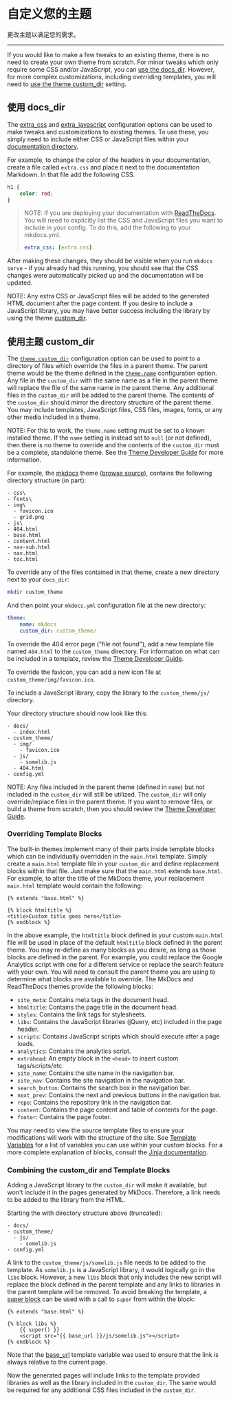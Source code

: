 # 自定义您的主题

更改主题以满足您的需求。

---

If you would like to make a few tweaks to an existing theme, there is no need
to create your own theme from scratch. For minor tweaks which only require
some CSS and/or JavaScript, you can [use the docs_dir](#using-the-docs_dir).
However, for more complex customizations, including overriding templates, you
will need to [use the theme custom_dir](#using-the-theme-custom_dir) setting.

## 使用 docs_dir

The [extra_css] and [extra_javascript] configuration options can be used to
make tweaks and customizations to existing themes. To use these, you simply
need to include either CSS or JavaScript files within your [documentation
directory].

For example, to change the color of the headers in your documentation, create
a file called `extra.css` and place it next to the documentation Markdown. In
that file add the following CSS.

```css
h1 {
    color: red;
}
```

> NOTE:
> If you are deploying your documentation with [ReadTheDocs]. You will need
> to explicitly list the CSS and JavaScript files you want to include in
> your config. To do this, add the following to your mkdocs.yml.
>
> ```yaml
> extra_css: [extra.css]
> ```

After making these changes, they should be visible when you run
`mkdocs serve` - if you already had this running, you should see that the CSS
changes were automatically picked up and the documentation will be updated.

NOTE:
Any extra CSS or JavaScript files will be added to the generated HTML
document after the page content. If you desire to include a JavaScript
library, you may have better success including the library by using the
theme [custom_dir].

## 使用主题 custom_dir

The [`theme.custom_dir`][custom_dir] configuration option can be used to point
to a directory of files which override the files in a parent theme. The parent
theme would be the theme defined in the [`theme.name`][name] configuration
option. Any file in the `custom_dir` with the same name as a file in the
parent theme will replace the file of the same name in the parent theme. Any
additional files in the `custom_dir` will be added to the parent theme. The
contents of the `custom_dir` should mirror the directory structure of the
parent theme. You may include templates, JavaScript files, CSS files, images,
fonts, or any other media included in a theme.

NOTE:
For this to work, the `theme.name` setting must be set to a known
installed theme. If the `name` setting is instead set to `null` (or not
defined), then there is no theme to override and the contents of the
`custom_dir` must be a complete, standalone theme. See the [Theme
Developer Guide][custom theme] for more information.

For example, the [mkdocs] theme ([browse source]), contains the following
directory structure (in part):

```nohighlight
- css\
- fonts\
- img\
  - favicon.ico
  - grid.png
- js\
- 404.html
- base.html
- content.html
- nav-sub.html
- nav.html
- toc.html
```

To override any of the files contained in that theme, create a new directory
next to your `docs_dir`:

```bash
mkdir custom_theme
```

And then point your `mkdocs.yml` configuration file at the new directory:

```yaml
theme:
    name: mkdocs
    custom_dir: custom_theme/
```

To override the 404 error page ("file not found"), add a new template file named
`404.html` to the `custom_theme` directory. For information on what can be
included in a template, review the [Theme Developer Guide][custom theme].

To override the favicon, you can add a new icon file at
`custom_theme/img/favicon.ico`.

To include a JavaScript library, copy the library to the `custom_theme/js/`
directory.

Your directory structure should now look like this:

```nohighlight
- docs/
  - index.html
- custom_theme/
  - img/
    - favicon.ico
  - js/
    - somelib.js
  - 404.html
- config.yml
```

NOTE:
Any files included in the parent theme (defined in `name`) but not
included in the `custom_dir` will still be utilized. The `custom_dir` will
only override/replace files in the parent theme. If you want to remove
files, or build a theme from scratch, then you should review the [Theme
Developer Guide][custom theme].

### Overriding Template Blocks

The built-in themes implement many of their parts inside template blocks which
can be individually overridden in the `main.html` template. Simply create a
`main.html` template file in your `custom_dir` and define replacement blocks
within that file. Just make sure that the `main.html` extends `base.html`. For
example, to alter the title of the MkDocs theme, your replacement `main.html`
template would contain the following:

```django
{% extends "base.html" %}

{% block htmltitle %}
<title>Custom title goes here</title>
{% endblock %}
```

In the above example, the `htmltitle` block defined in your custom `main.html` file
will be used in place of the default `htmltitle` block defined in the parent theme.
You may re-define as many blocks as you desire, as long as those blocks are
defined in the parent. For example, you could replace the Google Analytics
script with one for a different service or replace the search feature with your
own. You will need to consult the parent theme you are using to determine what
blocks are available to override. The MkDocs and ReadTheDocs themes provide the
following blocks:

-   `site_meta`: Contains meta tags in the document head.
-   `htmltitle`: Contains the page title in the document head.
-   `styles`: Contains the link tags for stylesheets.
-   `libs`: Contains the JavaScript libraries (jQuery, etc) included in the page header.
-   `scripts`: Contains JavaScript scripts which should execute after a page loads.
-   `analytics`: Contains the analytics script.
-   `extrahead`: An empty block in the `<head>` to insert custom tags/scripts/etc.
-   `site_name`: Contains the site name in the navigation bar.
-   `site_nav`: Contains the site navigation in the navigation bar.
-   `search_button`: Contains the search box in the navigation bar.
-   `next_prev`: Contains the next and previous buttons in the navigation bar.
-   `repo`: Contains the repository link in the navigation bar.
-   `content`: Contains the page content and table of contents for the page.
-   `footer`: Contains the page footer.

You may need to view the source template files to ensure your modifications will
work with the structure of the site. See [Template Variables] for a list of
variables you can use within your custom blocks. For a more complete
explanation of blocks, consult the [Jinja documentation].

### Combining the custom_dir and Template Blocks

Adding a JavaScript library to the `custom_dir` will make it available, but
won't include it in the pages generated by MkDocs. Therefore, a link needs to
be added to the library from the HTML.

Starting the with directory structure above (truncated):

```nohighlight
- docs/
- custom_theme/
  - js/
    - somelib.js
- config.yml
```

A link to the `custom_theme/js/somelib.js` file needs to be added to the
template. As `somelib.js` is a JavaScript library, it would logically go in the
`libs` block. However, a new `libs` block that only includes the new script will
replace the block defined in the parent template and any links to libraries in
the parent template will be removed. To avoid breaking the template, a
[super block] can be used with a call to `super` from within the block:

```django
{% extends "base.html" %}

{% block libs %}
    {{ super() }}
    <script src="{{ base_url }}/js/somelib.js"></script>
{% endblock %}
```

Note that the [base_url] template variable was used to ensure that the link is
always relative to the current page.

Now the generated pages will include links to the template provided libraries as
well as the library included in the `custom_dir`. The same would be required for
any additional CSS files included in the `custom_dir`.

[custom theme]: ../dev-guide/themes.md
[extra_css]: ./configuration.md#extra_css
[extra_javascript]: ./configuration.md#extra_javascript
[documentation directory]: ./configuration.md#docs_dir
[readthedocs]: ./deploying-your-docs.md#readthedocs
[custom_dir]: ./configuration.md#custom_dir
[name]: ./configuration.md#name
[mkdocs]: ./choosing-your-theme.md#mkdocs
[browse source]: https://github.com/mkdocs/mkdocs/tree/master/mkdocs/themes/mkdocs
[template variables]: ../dev-guide/themes.md#template-variables
[jinja documentation]: http://jinja.pocoo.org/docs/dev/templates/#template-inheritance
[super block]: http://jinja.pocoo.org/docs/dev/templates/#super-blocks
[base_url]: ../dev-guide/themes.md#base_url
